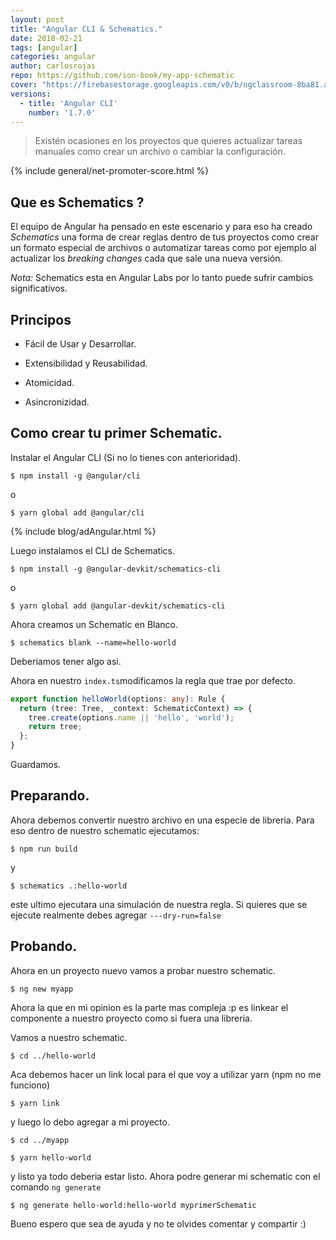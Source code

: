 ```yaml
---
layout: post
title: "Angular CLI & Schematics."
date: 2018-02-21
tags: [angular]
categories: angular
author: carlosrojas
repo: https://github.com/ion-book/my-app-schematic
cover: "https://firebasestorage.googleapis.com/v0/b/ngclassroom-8ba81.appspot.com/o/posts%2F2018-02-18-angular_cli_schematics%2FSchematics.png?alt=media&token=b4d31957-c23b-4c31-991c-b1293b22a877"
versions:
  - title: 'Angular CLI'
    number: '1.7.0'
---
```

> Existén ocasiones en los proyectos que quieres actualizar tareas manuales como crear un archivo o cambiar la configuración.

<amp-img width="1024" height="512" layout="responsive" src="https://firebasestorage.googleapis.com/v0/b/ngclassroom-8ba81.appspot.com/o/posts%2F2018-02-18-angular_cli_schematics%2FSchematics.png?alt=media&token=b4d31957-c23b-4c31-991c-b1293b22a877"></amp-img> 

{% include general/net-promoter-score.html %} 

## Que es Schematics ?

El equipo de Angular ha pensado en este escenario y para eso ha creado *Schematics* una forma de crear reglas dentro de tus proyectos como crear un formato especial de archivos o automatizar tareas como por ejemplo al actualizar los *breaking changes* cada que sale una nueva versión.

*Nota:* Schematics esta en Angular Labs por lo tanto puede sufrir cambios significativos.

## Principos

* Fácil de Usar y Desarrollar.

* Extensibilidad y Reusabilidad.

* Atomicidad.

* Asincronizidad.


## Como crear tu primer Schematic.

Instalar el Angular CLI (Si no lo tienes con anterioridad).

````
$ npm install -g @angular/cli
````

o

````
$ yarn global add @angular/cli
````

{% include blog/adAngular.html %}

Luego instalamos el CLI de Schematics.

````
$ npm install -g @angular-devkit/schematics-cli
````

o

````
$ yarn global add @angular-devkit/schematics-cli
````

Ahora creamos un Schematic en Blanco.

````
$ schematics blank --name=hello-world
````

Deberiamos tener algo asi.

<div class="row wrap">
  <div class="col col-md-25 col-lg-25">
  </div>
  <div class="col col-md-50 col-lg-50">
    <amp-img width="259" height="332" layout="responsive"  src="https://firebasestorage.googleapis.com/v0/b/ngclassroom-8ba81.appspot.com/o/posts%2F2018-02-18-angular_cli_schematics%2FCaptura%20de%20pantalla%202018-02-21%20a%20la(s)%206.44.50%20a.%20m..png?alt=media&token=170d6c53-e49d-4573-a694-497ef8d2f909" alt=""></amp-img> 
  </div>
  <div class="col col-md-25 col-lg-25">
  </div>
</div>

Ahora en nuestro ```index.ts```modificamos la regla que trae por defecto.

```ts
export function helloWorld(options: any): Rule {
  return (tree: Tree, _context: SchematicContext) => {
    tree.create(options.name || 'hello', 'world');
    return tree;
  };
}
```

Guardamos.

## Preparando.

Ahora debemos convertir nuestro archivo en una especie de libreria. Para eso dentro de nuestro schematic ejecutamos:

````
$ npm run build
````

y

````
$ schematics .:hello-world
````

este ultimo ejecutara una simulación de nuestra regla. Si quieres que se ejecute realmente debes agregar ```---dry-run=false```

## Probando.

Ahora en un proyecto nuevo vamos a probar nuestro schematic.

````
$ ng new myapp
````

Ahora la que en mi opinion es la parte mas compleja :p es linkear el componente a nuestro proyecto como si fuera una libreria.

Vamos a nuestro schematic.

````
$ cd ../hello-world
````

Aca debemos hacer un link local para el que voy a utilizar yarn (npm no me funciono)

````
$ yarn link
````

y luego lo debo agregar a mi proyecto.

````
$ cd ../myapp
````
````
$ yarn hello-world
````

y listo ya todo deberia estar listo. Ahora podre generar mi schematic con el comando ```ng generate```

````
$ ng generate hello-world:hello-world myprimerSchematic
````

Bueno espero que sea de ayuda y no te olvides comentar y compartir :)